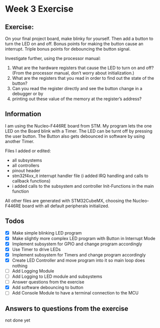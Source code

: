 # Week 3 Exercise

## Exercise:
On your final project board, make blinky for yourself. Then add a button to turn the LED on and
off. Bonus points for making the button cause an interrupt. Triple bonus points for debouncing
the button signal.

Investigate further, using the processor manual:
1. What are the hardware registers that cause the LED to turn on and off? (From the
processor manual, don’t worry about initialization.)
2. What are the registers that you read in order to find out the state of the button?
3. Can you read the register directly and see the button change in a debugger or by
4. printing out these value of the memory at the register’s address?

## Information
I am using the Nucleo-F446RE board from STM. 
My program lets the one LED on the Board blink with a Timer. 
The LED can be turnt off by pressing the user button. 
The Button also gets debounced in software by using another Timer.

Files I added or edited:
- all subsystems
- all controllers
- pinout header
- stm32f4xx_it interrupt handler file (i added IRQ handling and calls to callback functions)
- i added calls to the subsystem and controller Init-Functions in the main function

All other files are generated with STM32CubeMX, choosing the Nucleo-F446RE board with all default peripherals initialized.

## Todos
- [x] Make simple blinking LED program
- [x] Make slightly more complex LED program with Button in Interrupt Mode
- [x] Implement subsystem for GPIO and change program accordingly
- [x] Use Timer to drive LEDs
- [x] Implement subsystem for Timers and change program accordingly
- [x] Create LED Controller and move program into it so main loop does nothing
- [ ] Add Logging Module
- [ ] Add Logging to LED module and subsystems
- [ ] Answer questions from the exercise
- [x] Add software debouncing to button
- [ ] Add Console Module to have a terminal connection to the MCU

## Answers to questions from the exercise
not done yet
